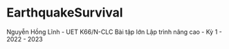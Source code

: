 # EarthquakeSurvival
Nguyễn Hồng Lĩnh - UET K66/N-CLC
Bài tập lớn Lập trình nâng cao - Kỳ 1 - 2022 - 2023
